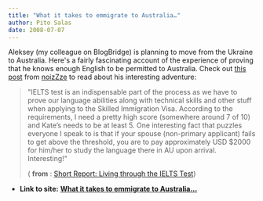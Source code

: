 ```yaml
---
title: "What it takes to emmigrate to Australia…"
author: Pito Salas
date: 2008-07-07
---
```




Aleksey (my colleague on BlogBridge) is planning to move from the Ukraine to
Australia. Here's a fairly fascinating account of the experience of proving
that he knows enough English to be permitted to Australia. Check out [this
post](<http://feeds.feedburner.com/~r/noizZze/~3/122697961/>) from
[noizZze](<http://blog.noizeramp.com>) to read about his interesting
adventure:

> "IELTS test is an indispensable part of the process as we have to prove our
> language abilities along with technical skills and other stuff when applying
> to the Skilled Immigration Visa. According to the requirements, I need a
> pretty high score (somewhere around 7 of 10) and Kate’s needs to be at least
> 5. One interesting fact that puzzles everyone I speak to is that if your
> spouse (non-primary applicant) fails to get above the threshold, you are to
> pay approximately USD $2000 for him/her to study the language there in AU
> upon arrival. Interesting!"
>
> ( **from** : [Short Report: Living through the IELTS
> Test](<http://feeds.feedburner.com/~r/noizZze/~3/122697961/>))


* **Link to site:** **[What it takes to emmigrate to Australia…](None)**
